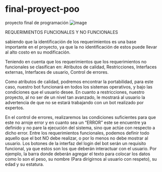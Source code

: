# final-proyect-poo
proyecto final de programación
![image](https://user-images.githubusercontent.com/98917590/164474272-df1ee49a-fa65-4972-ae87-599ba00759fa.png)


REQUERIMIENTOS FUNCIONALES Y NO FUNCIONALES

sabiendo que la identificación de los requerimientos es una base importante en el proyecto, ya que la no identificación de estos puede llevar al alto costo en su modificación.

Teniendo en cuenta que los requerimientos que los requerimientos no funcionales se clasifican en: Atributos de calidad, Restricciones, Interfaces externas, Interfaces de usuario, Control de errores.

Como atributos de calidad, podremos encontrar  la portabilidad, para este caso, nuestro bot funcionará en todos los sistemas operativos, y bajo las condiciones que el usuario desee.
En cuanto a restricciones, nuestro proyecto, al no ser de un nivel tan avanzado, le mostrará al usuario la advertencia de que no se estará trabajando con un bot realizado por expertos.

En el control de errores, realizaremos las condiciones suficientes para que este no arroje error y en cuanto sea un “ERROR” este se encuentre ya definido y no pare la ejecución del sistema, sino que actúe con respecto a dicho error.
Entre los requerimientos funcionales, podemos definir todo aquello que el bot NO debe realizar, o por lo menos no debe mostrar al usuario.
Los botones de la interfaz del login del bot serán un requisito funcional, ya que estos son los que deberán interactuar con el usuario.
Por ejemplo, la barra donde deberán agregar el texto para colocar los datos como lo son el peso, su nombre (Para dirigirnos al usuario con respeto), su edad y su estatura.
